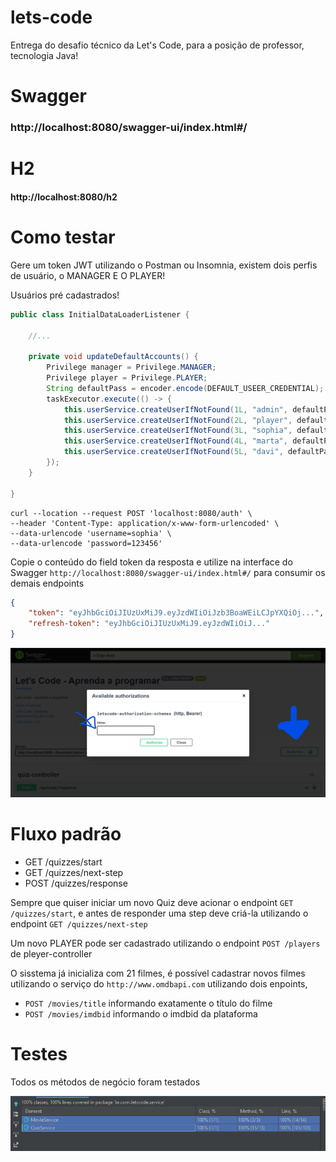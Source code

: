 # lets-code
Entrega do desafio técnico da Let's Code, para a posição de professor, tecnologia Java!


# Swagger
### http://localhost:8080/swagger-ui/index.html#/

# H2
#### http://localhost:8080/h2

# Como testar
Gere um token JWT utilizando o Postman ou Insomnia, existem dois perfis de usuário, o MANAGER E O PLAYER! 

Usuários pré cadastrados!


```java
public class InitialDataLoaderListener {

    //...
    
	private void updateDefaultAccounts() {
		Privilege manager = Privilege.MANAGER;
		Privilege player = Privilege.PLAYER;
		String defaultPass = encoder.encode(DEFAULT_USEER_CREDENTIAL);
		taskExecutor.execute(() -> {
			this.userService.createUserIfNotFound(1L, "admin", defaultPass, "Gleidson", manager);
			this.userService.createUserIfNotFound(2L, "player", defaultPass, "Aline", player);
			this.userService.createUserIfNotFound(3L, "sophia", defaultPass, "Maria Sophia", player, manager);
			this.userService.createUserIfNotFound(4L, "marta", defaultPass, "Marta Silva De Oliveira", player);
			this.userService.createUserIfNotFound(5L, "davi", defaultPass, "Davi", player);
		});
	}

}
```


```shell
curl --location --request POST 'localhost:8080/auth' \
--header 'Content-Type: application/x-www-form-urlencoded' \
--data-urlencode 'username=sophia' \
--data-urlencode 'password=123456'
```
Copie o conteúdo do field token da resposta e utilize na interface do Swagger ```http://localhost:8080/swagger-ui/index.html#/``` para consumir os demais endpoints
```json
{
    "token": "eyJhbGciOiJIUzUxMiJ9.eyJzdWIiOiJzb3BoaWEiLCJpYXQiOj...",
    "refresh-token": "eyJhbGciOiJIUzUxMiJ9.eyJzdWIiOiJ..."
}
```

![Alt text](doc/swagger-auth.png?raw=true "Configurando token JWT no swagger")

# Fluxo padrão

 * GET /quizzes/start
 * GET /quizzes/next-step
 * POST /quizzes/response

Sempre que quiser iniciar um novo Quiz deve acionar o endpoint ```GET /quizzes/start```, e antes de responder uma step deve criá-la utilizando o endpoint ```GET /quizzes/next-step```

Um novo PLAYER pode ser cadastrado utilizando o endpoint ```POST /players``` de pleyer-controller

O sisstema já inicializa com 21 filmes, é possível cadastrar novos filmes utilizando o serviço do ```http://www.omdbapi.com``` utilizando dois enpoints,
 * ```POST /movies/title``` informando exatamente o título do filme
 * ```POST /movies/imdbid``` informando o imdbid da plataforma

# Testes
Todos os métodos de negócio foram testados

![Alt text](doc/code_coverage.png?raw=true "Configurando token JWT no swagger")

